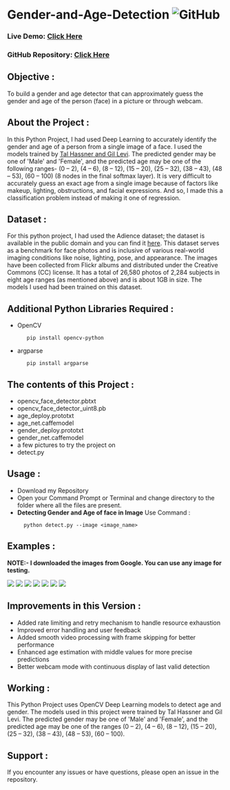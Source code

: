 # Gender-and-Age-Detection   <img alt="GitHub" src="https://img.shields.io/github/license/smahesh29/Gender-and-Age-Detection">

### Live Demo: [Click Here](https://ayus1234.github.io/Gender_and_Age_Detection_System/)
### GitHub Repository: [Click Here](https://github.com/ayus1234/Gender_and_Age_Detection_System.git)

<h2>Objective :</h2>
<p>To build a gender and age detector that can approximately guess the gender and age of the person (face) in a picture or through webcam.</p>

<h2>About the Project :</h2>
<p>In this Python Project, I had used Deep Learning to accurately identify the gender and age of a person from a single image of a face. I used the models trained by <a href="https://talhassner.github.io/home/projects/Adience/Adience-data.html">Tal Hassner and Gil Levi</a>. The predicted gender may be one of 'Male' and 'Female', and the predicted age may be one of the following ranges- (0 – 2), (4 – 6), (8 – 12), (15 – 20), (25 – 32), (38 – 43), (48 – 53), (60 – 100) (8 nodes in the final softmax layer). It is very difficult to accurately guess an exact age from a single image because of factors like makeup, lighting, obstructions, and facial expressions. And so, I made this a classification problem instead of making it one of regression.</p>

<h2>Dataset :</h2>
<p>For this python project, I had used the Adience dataset; the dataset is available in the public domain and you can find it <a href="https://www.kaggle.com/ttungl/adience-benchmark-gender-and-age-classification">here</a>. This dataset serves as a benchmark for face photos and is inclusive of various real-world imaging conditions like noise, lighting, pose, and appearance. The images have been collected from Flickr albums and distributed under the Creative Commons (CC) license. It has a total of 26,580 photos of 2,284 subjects in eight age ranges (as mentioned above) and is about 1GB in size. The models I used had been trained on this dataset.</p>

<h2>Additional Python Libraries Required :</h2>
<ul>
  <li>OpenCV</li>
  
       pip install opencv-python
</ul>
<ul>
 <li>argparse</li>
  
       pip install argparse
</ul>

<h2>The contents of this Project :</h2>
<ul>
  <li>opencv_face_detector.pbtxt</li>
  <li>opencv_face_detector_uint8.pb</li>
  <li>age_deploy.prototxt</li>
  <li>age_net.caffemodel</li>
  <li>gender_deploy.prototxt</li>
  <li>gender_net.caffemodel</li>
  <li>a few pictures to try the project on</li>
  <li>detect.py</li>
 </ul>
 
<h2>Usage :</h2>
<ul>
  <li>Download my Repository</li>
  <li>Open your Command Prompt or Terminal and change directory to the folder where all the files are present.</li>
  <li><b>Detecting Gender and Age of face in Image</b> Use Command :</li>
  
      python detect.py --image <image_name>
</ul>
  
<h2>Examples :</h2>

<p><b>NOTE:- I downloaded the images from Google. You can use any image for testing.</b></p>

<img src="Example/Detecting age and gender girl1.png">
<img src="Example/Detecting age and gender girl2.png">
<img src="Example/Detecting age and gender kid1.png">
<img src="Example/Detecting age and gender kid2.png">
<img src="Example/Detecting age and gender man1.png">
<img src="Example/Detecting age and gender man2.png">
<img src="Example/Detecting age and gender woman1.png">

<h2>Improvements in this Version :</h2>
<ul>
  <li>Added rate limiting and retry mechanism to handle resource exhaustion</li>
  <li>Improved error handling and user feedback</li>
  <li>Added smooth video processing with frame skipping for better performance</li>
  <li>Enhanced age estimation with middle values for more precise predictions</li>
  <li>Better webcam mode with continuous display of last valid detection</li>
</ul>

<h2>Working :</h2>
<p>This Python Project uses OpenCV Deep Learning models to detect age and gender. The models used in this project were trained by Tal Hassner and Gil Levi. The predicted gender may be one of 'Male' and 'Female', and the predicted age may be one of the ranges (0 – 2), (4 – 6), (8 – 12), (15 – 20), (25 – 32), (38 – 43), (48 – 53), (60 – 100).</p>

<h2>Support :</h2>
<p>If you encounter any issues or have questions, please open an issue in the repository.</p>
